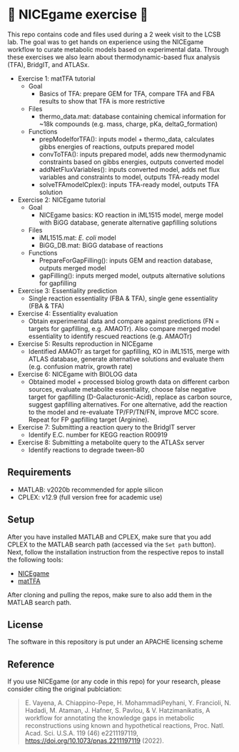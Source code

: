 # 🏓 NICEgame exercise 🏓

This repo contains code and files used during a 2 week visit to the LCSB lab. The goal was to get hands on experience using the NICEgame workflow to curate metabolic models based on experimental data. Through these exercises we also learn about thermodynamic-based flux analysis (TFA), BridgIT, and ATLASx.

- Exercise 1: matTFA tutorial
    - Goal
         - Basics of TFA: prepare GEM for TFA, compare TFA and FBA results to show that TFA is more restrictive
    - Files
         - thermo_data.mat: database containing chemical information for ~18k compounds (e.g. mass, charge, pKa, deltaG_formation)
    - Functions
         - prepModelforTFA(): inputs model + thermo_data, calculates gibbs energies of reactions, outputs prepared model
         - convToTFA(): inputs prepared model, adds new thermodynamic constraints based on gibbs energies, outputs converted model
         - addNetFluxVariables(): inputs converted model, adds net flux variables and constraints to model, outputs TFA-ready model
         - solveTFAmodelCplex(): inputs TFA-ready model, outputs TFA solution
- Exercise 2: NICEgame tutorial
    - Goal
         - NICEgame basics: KO reaction in iML1515 model, merge model with BiGG database, generate alternative gapfilling solutions
    - Files
         - iML1515.mat: *E. coli* model
         - BiGG_DB.mat: BiGG database of reactions
    - Functions
         - PrepareForGapFilling(): inputs GEM and reaction database, outputs merged model
         - gapFilling(): inputs merged model, outputs alternative solutions for gapfilling
- Exercise 3: Essentiality prediction
    - Single reaction essentiality (FBA & TFA), single gene essentiality (FBA & TFA)
- Exercise 4: Essentiality evaluation
    - Obtain experimental data and compare against predictions (FN = targets for gapfilling, e.g. AMAOTr). Also compare merged model essentiality to identify rescued reactions (e.g. AMAOTr)
- Exercise 5: Results reproduction in NICEgame
     - Identified AMAOTr as target for gapfilling, KO in iML1515, merge with ATLAS database, generate alternative solutions and evaluate them (e.g. confusion matrix, growth rate)
- Exercise 6: NICEgame with BIOLOG data
     - Obtained model + processed biolog growth data on different carbon sources, evaluate metabolite essentiality, choose false negative target for gapfilling (D-Galacturonic-Acid), replace as carbon source, suggest gapfilling alternatives. For one alternative, add the reaction to the model and re-evaluate TP/FP/TN/FN, improve MCC score. Repeat for FP gapfilling target (Arginine).
- Exercise 7: Submitting a reaction query to the BridgIT server
     - Identify E.C. number for KEGG reaction R00919 
- Exercise 8: Submitting a metabolite query to the ATLASx server
     - Identify reactions to degrade tween-80

## Requirements

- MATLAB: v2020b recommended for apple silicon
- CPLEX: v12.9 (full version free for academic use)

## Setup

After you have installed MATLAB and CPLEX, make sure that you add CPLEX to the MATLAB search path (accessed via the `Set path` button). Next, follow the installation instruction from the respective repos to install the following tools:

- [NICEgame](https://github.com/EPFL-LCSB/NICEgame)
- [matTFA](https://github.com/EPFL-LCSB/matTFA)

After cloning and pulling the repos, make sure to also add them in the MATLAB search path.

## License
The software in this repository is put under an APACHE licensing scheme

## Reference
If you use NICEgame (or any code in this repo) for your research, please consider citing the original publciation:

> E. Vayena, A. Chiappino-Pepe, H. MohammadiPeyhani, Y. Francioli, N. Hadadi, M. Ataman, J. Hafner, S. Pavlou, & V. Hatzimanikatis, A workflow for annotating the knowledge gaps in metabolic reconstructions using known and hypothetical reactions, Proc. Natl. Acad. Sci. U.S.A. 119 (46) e2211197119, https://doi.org/10.1073/pnas.2211197119 (2022).
